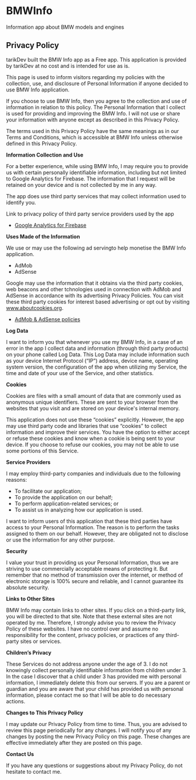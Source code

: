 # BMWInfo
Information app about BMW models and engines
## Privacy Policy

tarikDev built the BMW Info app as a Free app. This application is provided by tarikDev at no cost and is intended for use as is.

This page is used to inform visitors regarding my policies with the collection, use, and disclosure of Personal Information if anyone decided to use BMW Info application.

If you choose to use BMW Info, then you agree to the collection and use of information in relation to this policy. The Personal Information that I collect is used for providing and improving the BMW Info. I will not use or share your information with anyone except as described in this Privacy Policy.

The terms used in this Privacy Policy have the same meanings as in our Terms and Conditions, which is accessible at BMW Info unless otherwise defined in this Privacy Policy.

**Information Collection and Use**

For a better experience, while using BMW Info, I may require you to provide us with certain personally identifiable information, including but not limited to Google Analytics for Firebase. The information that I request will be retained on your device and is not collected by me in any way.

The app does use third party services that may collect information used to identify you.

Link to privacy policy of third party service providers used by the app

*   [Google Analytics for Firebase](https://firebase.google.com/terms/analytics/)

**Uses Made of the Information**

We use or may use the following ad servingto help monetise the BMW Info application.
*   AdMob
*   AdSense

Google may use the information that it obtains via the third party cookies, web beacons and other tchnologies used in connection with AdMob and AdSense in accordance with its advertising Privacy Policies. You can visit these third party cookies for interest based advertising or opt out by visiting www.aboutcookies.org.

*   [AdMob & AdSense policies](https://support.google.com/admob/answer/6128543/)

**Log Data**

I want to inform you that whenever you use my BMW Info, in a case of an error in the app I collect data and information (through third party products) on your phone called Log Data. This Log Data may include information such as your device Internet Protocol (“IP”) address, device name, operating system version, the configuration of the app when utilizing my Service, the time and date of your use of the Service, and other statistics.

**Cookies**

Cookies are files with a small amount of data that are commonly used as anonymous unique identifiers. These are sent to your browser from the websites that you visit and are stored on your device's internal memory.

This application does not use these “cookies” explicitly. However, the app may use third party code and libraries that use “cookies” to collect information and improve their services. You have the option to either accept or refuse these cookies and know when a cookie is being sent to your device. If you choose to refuse our cookies, you may not be able to use some portions of this Service.

**Service Providers**

I may employ third-party companies and individuals due to the following reasons:

*   To facilitate our application;
*   To provide the application on our behalf;
*   To perform application-related services; or
*   To assist us in analyzing how our application is used.

I want to inform users of this application that these third parties have access to your Personal Information. The reason is to perform the tasks assigned to them on our behalf. However, they are obligated not to disclose or use the information for any other purpose.

**Security**

I value your trust in providing us your Personal Information, thus we are striving to use commercially acceptable means of protecting it. But remember that no method of transmission over the internet, or method of electronic storage is 100% secure and reliable, and I cannot guarantee its absolute security.

**Links to Other Sites**

BMW Info may contain links to other sites. If you click on a third-party link, you will be directed to that site. Note that these external sites are not operated by me. Therefore, I strongly advise you to review the Privacy Policy of these websites. I have no control over and assume no responsibility for the content, privacy policies, or practices of any third-party sites or services.

**Children’s Privacy**

These Services do not address anyone under the age of 3\. I do not knowingly collect personally identifiable information from children under 3\. In the case I discover that a child under 3 has provided me with personal information, I immediately delete this from our servers. If you are a parent or guardian and you are aware that your child has provided us with personal information, please contact me so that I will be able to do necessary actions.

**Changes to This Privacy Policy**

I may update our Privacy Policy from time to time. Thus, you are advised to review this page periodically for any changes. I will notify you of any changes by posting the new Privacy Policy on this page. These changes are effective immediately after they are posted on this page.

**Contact Us**

If you have any questions or suggestions about my Privacy Policy, do not hesitate to contact me.

